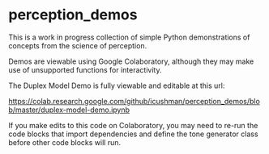 # perception_demos
This is a work in progress collection of simple Python demonstrations of concepts from the science of perception.

Demos are viewable using Google Colaboratory, although they may make use of unsupported functions for interactivity.

The Duplex Model Demo is fully viewable and editable at this url:

https://colab.research.google.com/github/icushman/perception_demos/blob/master/duplex-model-demo.ipynb

If you make edits to this code on Colaboratory, you may need to re-run the code blocks that import dependencies and define the tone generator class before other code blocks will run.
